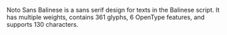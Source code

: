 Noto Sans Balinese is a sans serif design for texts in the Balinese script. It has multiple weights, contains 361 glyphs, 6 OpenType features, and supports 130 characters.